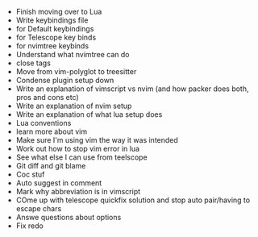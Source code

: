 - Finish moving over to Lua
- Write keybindings file
- for Default keybindings
- for Telescope key binds
- for nvimtree keybinds
- Understand what nvimtree can do
- close tags
- Move from vim-polyglot to treesitter
- Condense plugin setup down
- Write an explanation of vimscript vs nvim (and how packer does both, pros and cons etc)
- Write an explanation of nvim setup
- Write an explanation of what lua setup does
- Lua conventions
- learn more about vim
- Make sure I'm using vim the way it was intended
- Work out how to stop vim error in lua
- See what else I can use from teelscope
- Git diff and git blame
- Coc stuf
- Auto suggest in comment
- Mark why abbreviation  is in vimscript
- COme up with telescope quickfix solution and stop auto pair/having to escape chars
- Answe questions about options
- Fix redo
